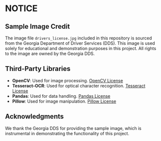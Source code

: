 # NOTICE

## Sample Image Credit

The image file `drivers_license.jpg` included in this repository is sourced from the Georgia Department of Driver Services (DDS). This image is used solely for educational and demonstration purposes in this project. All rights to the image are owned by the Georgia DDS.

## Third-Party Libraries

- **OpenCV**: Used for image processing. [OpenCV License](https://opencv.org/license/)
- **Tesseract-OCR**: Used for optical character recognition. [Tesseract License](https://github.com/tesseract-ocr/tesseract/blob/master/LICENSE)
- **Pandas**: Used for data handling. [Pandas License](https://pandas.pydata.org/pandas-docs/stable/getting_started/licensing.html)
- **Pillow**: Used for image manipulation. [Pillow License](https://pillow.readthedocs.io/en/stable/license.html)

## Acknowledgments

We thank the Georgia DDS for providing the sample image, which is instrumental in demonstrating the functionality of this project.
